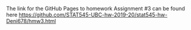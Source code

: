 The link for the GitHub Pages to homework Assignment #3 can be found here https://github.com/STAT545-UBC-hw-2019-20/stat545-hw-Deni678/hmw3.html
